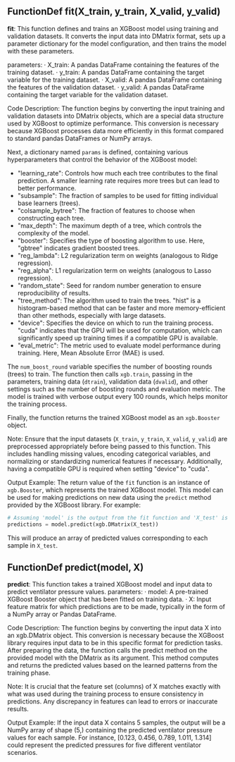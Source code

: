 ## FunctionDef fit(X_train, y_train, X_valid, y_valid)
**fit**: This function defines and trains an XGBoost model using training and validation datasets. It converts the input data into DMatrix format, sets up a parameter dictionary for the model configuration, and then trains the model with these parameters.

parameters:
· X_train: A pandas DataFrame containing the features of the training dataset.
· y_train: A pandas DataFrame containing the target variable for the training dataset.
· X_valid: A pandas DataFrame containing the features of the validation dataset.
· y_valid: A pandas DataFrame containing the target variable for the validation dataset.

Code Description: The function begins by converting the input training and validation datasets into DMatrix objects, which are a special data structure used by XGBoost to optimize performance. This conversion is necessary because XGBoost processes data more efficiently in this format compared to standard pandas DataFrames or NumPy arrays.

Next, a dictionary named `params` is defined, containing various hyperparameters that control the behavior of the XGBoost model:
- "learning_rate": Controls how much each tree contributes to the final prediction. A smaller learning rate requires more trees but can lead to better performance.
- "subsample": The fraction of samples to be used for fitting individual base learners (trees).
- "colsample_bytree": The fraction of features to choose when constructing each tree.
- "max_depth": The maximum depth of a tree, which controls the complexity of the model.
- "booster": Specifies the type of boosting algorithm to use. Here, "gbtree" indicates gradient boosted trees.
- "reg_lambda": L2 regularization term on weights (analogous to Ridge regression).
- "reg_alpha": L1 regularization term on weights (analogous to Lasso regression).
- "random_state": Seed for random number generation to ensure reproducibility of results.
- "tree_method": The algorithm used to train the trees. "hist" is a histogram-based method that can be faster and more memory-efficient than other methods, especially with large datasets.
- "device": Specifies the device on which to run the training process. "cuda" indicates that the GPU will be used for computation, which can significantly speed up training times if a compatible GPU is available.
- "eval_metric": The metric used to evaluate model performance during training. Here, Mean Absolute Error (MAE) is used.

The `num_boost_round` variable specifies the number of boosting rounds (trees) to train. The function then calls `xgb.train`, passing in the parameters, training data (`dtrain`), validation data (`dvalid`), and other settings such as the number of boosting rounds and evaluation metric. The model is trained with verbose output every 100 rounds, which helps monitor the training process.

Finally, the function returns the trained XGBoost model as an `xgb.Booster` object.

Note: Ensure that the input datasets (`X_train`, `y_train`, `X_valid`, `y_valid`) are preprocessed appropriately before being passed to this function. This includes handling missing values, encoding categorical variables, and normalizing or standardizing numerical features if necessary. Additionally, having a compatible GPU is required when setting "device" to "cuda".

Output Example: The return value of the `fit` function is an instance of `xgb.Booster`, which represents the trained XGBoost model. This model can be used for making predictions on new data using the `predict` method provided by the XGBoost library. For example:

```python
# Assuming 'model' is the output from the fit function and 'X_test' is a DataFrame of test features
predictions = model.predict(xgb.DMatrix(X_test))
```

This will produce an array of predicted values corresponding to each sample in `X_test`.
## FunctionDef predict(model, X)
**predict**: This function takes a trained XGBoost model and input data to predict ventilator pressure values.
parameters:
· model: A pre-trained XGBoost Booster object that has been fitted on training data.
· X: Input feature matrix for which predictions are to be made, typically in the form of a NumPy array or Pandas DataFrame.

Code Description: The function begins by converting the input data X into an xgb.DMatrix object. This conversion is necessary because the XGBoost library requires input data to be in this specific format for prediction tasks. After preparing the data, the function calls the predict method on the provided model with the DMatrix as its argument. This method computes and returns the predicted values based on the learned patterns from the training phase.

Note: It is crucial that the feature set (columns) of X matches exactly with what was used during the training process to ensure consistency in predictions. Any discrepancy in features can lead to errors or inaccurate results.

Output Example: If the input data X contains 5 samples, the output will be a NumPy array of shape (5,) containing the predicted ventilator pressure values for each sample. For instance, [0.123, 0.456, 0.789, 1.011, 1.314] could represent the predicted pressures for five different ventilator scenarios.
